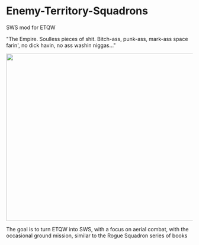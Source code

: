 # Enemy-Territory-Squadrons
SWS mod for ETQW

"The Empire. Soulless pieces of shit. Bitch-ass, punk-ass, mark-ass space farin', no dick havin, no ass washin niggas..."
  
[<img src="https://img.youtube.com/vi/nAJIIEm8EMA/hqdefault.jpg" width="600" height="450"
/>]([https://www.youtube.com/embed/Xm1VAXDd-Bc](https://www.youtube.com/watch?v=nAJIIEm8EMA)https://www.youtube.com/watch?v=nAJIIEm8EMA)

The goal is to turn ETQW into SWS, with a focus on aerial combat, with the occasional ground mission, similar to the Rogue Squadron series of books
